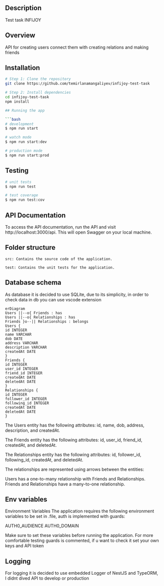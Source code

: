## Description

Test task INFIJOY

## Overview

API for creating users connect them with creating relations and making friends

## Installation

````bash
# Step 1: Clone the repository
git clone https://github.com/temirlanamangaliyev/infijoy-test-task

# Step 2: Install dependencies
cd infijoy-test-task
npm install

## Running the app

```bash
# development
$ npm run start

# watch mode
$ npm run start:dev

# production mode
$ npm run start:prod
````

## Testing

```bash
# unit tests
$ npm run test

# test coverage
$ npm run test:cov
```

## API Documentation

To access the API documentation, run the API and visit http://localhost:3000/api. This will open Swagger on your local machine.

## Folder structure

    src: Contains the source code of the application.

    test: Contains the unit tests for the application.

## Database schema

As database it is decided to use SQLite, due to its simplicity, in order to check data in db you can use vscode extension

```mermaid
erDiagram
Users ||--o{ Friends : has
Users ||--o{ Relationships : has
Friends }o--|| Relationships : belongs
Users {
id INTEGER
name VARCHAR
dob DATE
address VARCHAR
description VARCHAR
createdAt DATE
}
Friends {
id INTEGER
user_id INTEGER
friend_id INTEGER
createdAt DATE
deletedAt DATE
}
Relationships {
id INTEGER
follower_id INTEGER
following_id INTEGER
createdAt DATE
deletedAt DATE
}
```

The Users entity has the following attributes: id, name, dob, address, description, and createdAt.

The Friends entity has the following attributes: id, user_id, friend_id, createdAt, and deletedAt.

The Relationships entity has the following attributes: id, follower_id, following_id, createdAt, and deletedAt.

The relationships are represented using arrows between the entities:

Users has a one-to-many relationship with Friends and Relationships.
Friends and Relationships have a many-to-one relationship.

## Env variables

Environment Variables
The application requires the following environment variables to be set in .file, auth is implemented with guards:

AUTH0_AUDIENCE
AUTH0_DOMAIN

Make sure to set these variables before running the application. For more comfortable testing guards is commented, if u want to check it set your own keys and API token

## Logging

For logging it is decided to use embedded Logger of NestJS and TypeORM, I didnt dived API to develop or production
